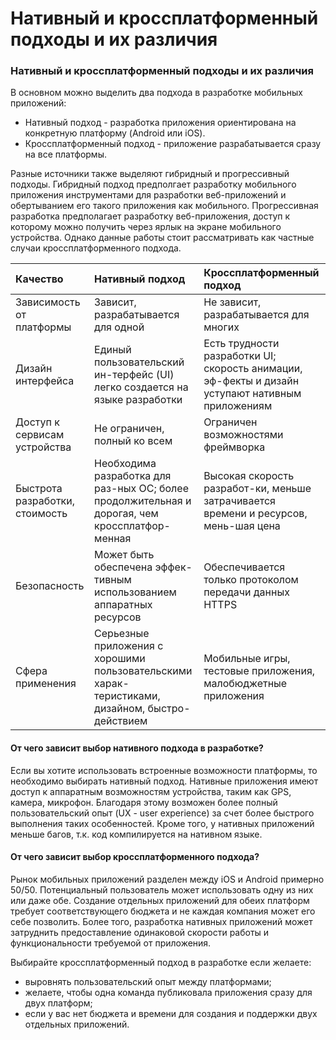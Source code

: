 # Нативный и кроссплатформенный подходы и их различия



### Нативный и кроссплатформенный подходы и их различия

В основном можно выделить два подхода в разработке мобильных приложений:

* Нативный подход - разработка приложения ориентирована на конкретную платформу \(Android или iOS\).
* Кроссплатформенный подход - приложение разрабатывается сразу на все платформы.

 Разные источники также выделяют гибридный и прогрессивный подходы. Гибридный подход предполгает разработку мобильного приложения инструментами для разработки веб-приложений и обертыванием его такого приложения как мобильного. Прогрессивная разработка предполагает разработку веб-приложения, доступ к которому можно получить через ярлык на экране мобильного устройства. Однако данные работы стоит рассматривать как частные случаи кроссплатформенного подхода.

| Качество | Нативный подход | Кроссплатформенный подход |
| :--- | :--- | :--- |
| Зависимость от платформы | Зависит, разрабатывается для одной | Не зависит, разрабатывается для многих |
| Дизайн интерфейса | Единый пользовательский ин-терфейс \(UI\) легко создается на языке разработки | Есть трудности разработки UI; скорость анимации, эф-фекты и дизайн уступают нативным приложениям |
| Доступ к сервисам устройства | Не ограничен, полный ко всем | Ограничен возможностями фреймворка |
| Быстрота разработки, стоимость | Необходима разработка для раз-ных ОС; более продолжительная и дорогая, чем кроссплатфор-менная | Высокая скорость разработ-ки, меньше затрачивается времени и ресурсов, мень-шая цена |
| Безопасность | Может быть обеспечена эффек-тивным использованием аппаратных ресурсов | Обеспечивается только протоколом передачи данных HTTPS |
| Сфера применения | Серьезные приложения с хорошими пользовательскими харак-теристиками, дизайном, быстро-действием | Мобильные игры, тестовые приложения, малобюджетные приложения |

#### От чего зависит выбор нативного подхода в разработке?

Если вы хотите использовать встроенные возможности платформы, то необходимо выбирать нативный подход. Нативные приложения имеют доступ к аппаратным возможностям устройства, таким как GPS, камера, микрофон. Благодаря этому возможен более полный пользовательский опыт \(UX - user experience\) за счет более быстрого выполнения таких особенностей. Кроме того, у нативных приложений меньше багов, т.к. код компилируется на нативном языке.

####  От чего зависит выбор кроссплатформенного подхода?

Рынок мобильных приложений разделен между iOS и Android примерно 50/50. Потенциальный пользователь может использовать одну из них или даже обе. Создание отдельных приложений для обеих платформ требует соответствующего бюджета и не каждая компания может его себе позволить. Более того, разработка нативных приложений может затруднить предоставление одинаковой скорости работы и функциональности требуемой от приложения.

Выбирайте кроссплатформенный подход в разработке если желаете:

* выровнять пользовательский опыт между  платформами;
* желаете, чтобы одна команда публиковала приложения сразу для двух платформ;
* если у вас нет бюджета и времени для создания и поддержки двух отдельных приложений.

